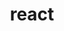 ---
view: category
lang: zh-cn
order: 3      # Order of display in list categories
top: true     # Include category in navigation Top
title: react
description: React is a JavaScript library for building user interfaces.
excerpt: React is a JavaScript library for building user interfaces.
slug: react
meta:
  - property: og:image
    content: /image-social-share.png
  - name: twitter:image
    content: /image-social-share.png
---